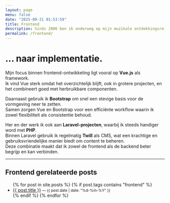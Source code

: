```yaml
---
layout: page
menu: false
date: "2025-09-21 01:53:59"
title: Frontend
description: Sinds 2006 ben ik onderweg op mijn muzikale ontdekkingsreis op de piano – van A t/m D-examen – en tegenwoordig invalpianist bij Popkoor Wiezz in Wierden..
permalink: /frontend/
---
```


# ... naar implementatie.

Mijn focus binnen frontend-ontwikkeling ligt vooral op **Vue.js** als framework.  
Ik vind Vue sterk omdat het overzichtelijk blijft, ook in grotere projecten, en het combineert goed met herbruikbare componenten.  

Daarnaast gebruik ik **Bootstrap** om snel een stevige basis voor de vormgeving neer te zetten.  
Samen zorgen Vue en Bootstrap voor een efficiënte workflow waarin ik zowel flexibiliteit als consistentie behoud.  

Her en der werk ik ook aan **Laravel-projecten**, waarbij ik steeds handiger word met **PHP**.  
Binnen Laravel gebruik ik regelmatig **Twill** als CMS, wat een krachtige en gebruiksvriendelijke manier biedt om content te beheren.  
Deze combinatie maakt dat ik zowel de frontend als de backend beter begrijp en kan verbinden.  

---

## Frontend gerelateerde posts

<ul>
  {% for post in site.posts %}
    {% if post.tags contains "frontend" %}
      <li>
        <a href="{{ post.url | relative_url }}">{{ post.title }}</a>
        <small>— {{ post.date | date: "%d-%m-%Y" }}</small>
      </li>
    {% endif %}
  {% endfor %}
</ul>







